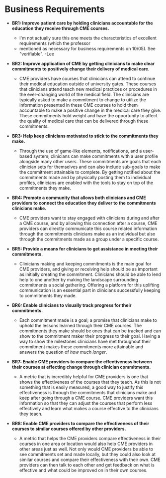 # Business Requirements

- **BR1: Improve patient care by holding clinicians accountable for the education they receive through CME courses.**
  - I'm not actually sure this one meets the characteristics of excellent requirements (which the professor
  - mentioned as necessary for business requirements on 10/05). See "verifiable". -Lee
  

- **BR2: Improve application of CME by getting clinicians to make clear commitments to positively change their delivery of medical care.**
  - CME providers have courses that clinicians can attend to continue their medical education outside of university gates. These courses
  that clinicians attend teach new medical practices or procedures in the ever-changing world of the medical field. The clinicians are
  typically asked to make a commitment to change to utilize the information presented in these CME courses to hold them accountable to make
  a positive change in the medical care they give. These commitments hold weight and have the opportunity to affect the quality of medical
  care that can be delivered through these commitments.  
  

- **BR3: Help keep clinicians motivated to stick to the commitments they make.**
  - Through the use of game-like elements, notifications, and a user-based system; clinicians can make commitments with a user profile
  alongside many other users. These commitments are goals that each clinician sets for themselves and can also include sub-goals to make
  the commitment attainable to complete. By getting notified about the commitments made and by physically posting them to individual
  profiles, clinicians are enabled with the tools to stay on top of the commitments they make. 
  
  
- **BR4: Promote a community that allows both clinicians and CME providers to connect the education they deliver to the commitments clinicians make.**
  - CME providers want to stay engaged with clinicians during and after a CME course, and by allowing this connection after a course,
  CME providers can directly communicate this course related information through the commitments clinicians make as an individual but also
  through the commitments made as a group under a specific course.
  

- **BR5: Provide a means for clinicians to get assistance in meeting their commitments.**
  - Clinicians making and keeping commitments is the main goal for CME providers, and giving or receiving help should be as important as
  initially creating the commitment. Clinicians should be able to lend help to one another by making the landscape surrounding commitments 
  a social gathering. Offering a platform for this uplifting communication is an essential part in clinicians successfully keeping to
  commitments they made.
  

- **BR6: Enable clinicians to visually track progress for their commitments.**
  - Each commitment made is a goal; a promise that clinicians make to uphold the lessons learned through their CME courses. The 
  commitments they make should be ones that can be tracked and can show to the commitment maker their progress to their goal. Having a 
  way to show the milestones clinicians have met throughout their commitment makes these commitments more attainable and answers the
  question of _how much longer_.
  

- **BR7: Enable CME providers to compare the effectiveness between their courses at effecting change through clinician commitments.**
  - A metric that is incredibly helpful for CME providers is one that shows the effectiveness of the courses that they teach. As this is
  not something that is easily measured, a good way to justify this effectiveness is through the commitments that clinicians make and
  keep after going through a CME course. CME providers want this information so that they can adjust the courses that perform less
  effectively and learn what makes a course effective to the clinicians they teach.
  

- **BR8: Enable CME providers to compare the effectiveness of their courses to similar courses offered by other providers.**
  - A metric that helps the CME providers compare effectiveness in their courses in one area or location would also help CME providers
  in other areas just as well. Not only would CME providers be able to see commitments set and made locally, but they could also look
  at similar courses and compare their effectiveness with their own. CME providers can then talk to each other and get feedback on
  what is effective and what could be improved on in their own courses.

